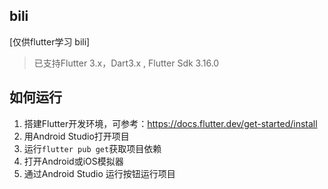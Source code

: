 ## bili

[仅供flutter学习 bili]

> 已支持Flutter 3.x，Dart3.x , Flutter Sdk 3.16.0

## 如何运行

1. 搭建Flutter开发环境，可参考：https://docs.flutter.dev/get-started/install
2. 用Android Studio打开项目
3. 运行`flutter pub get`获取项目依赖
4. 打开Android或iOS模拟器
5. 通过Android Studio 运行按钮运行项目
